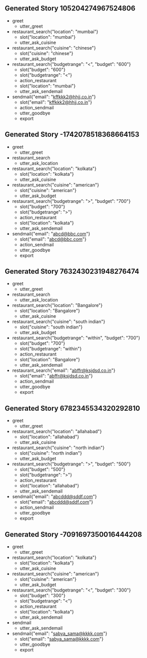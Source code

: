 ## Generated Story 105204274967524806
* greet
    - utter_greet
* restaurant_search{"location": "mumbai"}
    - slot{"location": "mumbai"}
    - utter_ask_cuisine
* restaurant_search{"cuisine": "chinese"}
    - slot{"cuisine": "chinese"}
    - utter_ask_budget
* restaurant_search{"budgetrange": "<", "budget": "600"}
    - slot{"budget": "600"}
    - slot{"budgetrange": "<"}
    - action_restaurant
    - slot{"location": "mumbai"}
    - utter_ask_sendemail
* sendmail{"email": "kffkkk2@hhjj.co.in"}
    - slot{"email": "kffkkk2@hhjj.co.in"}
    - action_sendmail
    - utter_goodbye
    - export

## Generated Story -1742078518368664153
* greet
    - utter_greet
* restaurant_search
    - utter_ask_location
* restaurant_search{"location": "kolkata"}
    - slot{"location": "kolkata"}
    - utter_ask_cuisine
* restaurant_search{"cuisine": "american"}
    - slot{"cuisine": "american"}
    - utter_ask_budget
* restaurant_search{"budgetrange": ">", "budget": "700"}
    - slot{"budget": "700"}
    - slot{"budgetrange": ">"}
    - action_restaurant
    - slot{"location": "kolkata"}
    - utter_ask_sendemail
* sendmail{"email": "abcd@bbc.com"}
    - slot{"email": "abcd@bbc.com"}
    - action_sendmail
    - utter_goodbye
    - export

## Generated Story 7632430231948276474
* greet
    - utter_greet
* restaurant_search
    - utter_ask_location
* restaurant_search{"location": "Bangalore"}
    - slot{"location": "Bangalore"}
    - utter_ask_cuisine
* restaurant_search{"cuisine": "south indian"}
    - slot{"cuisine": "south indian"}
    - utter_ask_budget
* restaurant_search{"budgetrange": "within", "budget": "700"}
    - slot{"budget": "700"}
    - slot{"budgetrange": "within"}
    - action_restaurant
    - slot{"location": "Bangalore"}
    - utter_ask_sendemail
* restaurant_search{"email": "abffr@ksjdsd.co.in"}
    - slot{"email": "abffr@ksjdsd.co.in"}
    - action_sendmail
    - utter_goodbye
    - export

## Generated Story 6782345534320292810
* greet
    - utter_greet
* restaurant_search{"location": "allahabad"}
    - slot{"location": "allahabad"}
    - utter_ask_cuisine
* restaurant_search{"cuisine": "north indian"}
    - slot{"cuisine": "north indian"}
    - utter_ask_budget
* restaurant_search{"budgetrange": ">", "budget": "500"}
    - slot{"budget": "500"}
    - slot{"budgetrange": ">"}
    - action_restaurant
    - slot{"location": "allahabad"}
    - utter_ask_sendemail
* sendmail{"email": "abcddd@sddf.com"}
    - slot{"email": "abcddd@sddf.com"}
    - action_sendmail
    - utter_goodbye
    - export

## Generated Story -7091697350016444208
* greet
    - utter_greet
* restaurant_search{"location": "kolkata"}
    - slot{"location": "kolkata"}
    - utter_ask_cuisine
* restaurant_search{"cuisine": "american"}
    - slot{"cuisine": "american"}
    - utter_ask_budget
* restaurant_search{"budgetrange": "<", "budget": "300"}
    - slot{"budget": "300"}
    - slot{"budgetrange": "<"}
    - action_restaurant
    - slot{"location": "kolkata"}
    - utter_ask_sendemail
* sendmail
    - utter_ask_sendemail
* sendmail{"email": "sabya_sama@kkkk.com"}
    - slot{"email": "sabya_sama@kkkk.com"}
    - utter_goodbye
    - export

